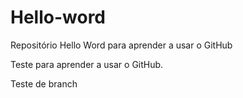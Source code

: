 # Hello-word
Repositório Hello Word para aprender a usar o GitHub

Teste para aprender a usar o GitHub.

Teste de branch
